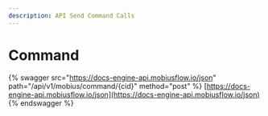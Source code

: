 ```yaml
---
description: API Send Command Calls
---
```


# Command

{% swagger src="https://docs-engine-api.mobiusflow.io/json" path="/api/v1/mobius/command/{cid}" method="post" %}
[https://docs-engine-api.mobiusflow.io/json](https://docs-engine-api.mobiusflow.io/json)
{% endswagger %}

